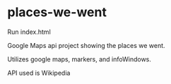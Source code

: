 # places-we-went

Run index.html

Google Maps api project showing the places we went.

Utilizes google maps, markers, and infoWindows.

API used is Wikipedia
